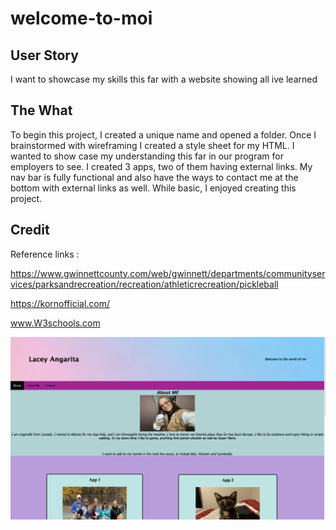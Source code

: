 # welcome-to-moi

## User Story
I want to showcase my skills this far with a website showing all ive learned 

## The What 

To begin this project, I created a unique name and opened a folder. Once I brainstormed with wireframing I created a style sheet for my HTML. I wanted to show case my understanding this far in our program for employers to see. I created 3 apps, two of them having external links. My nav bar is fully functional and also have the ways to contact me at the bottom with external links as well. While basic, I enjoyed creating this project.

## Credit

Reference links :

https://www.gwinnettcounty.com/web/gwinnett/departments/communityservices/parksandrecreation/recreation/athleticrecreation/pickleball

https://kornofficial.com/

www.W3schools.com

![screen](./Assets/Images/screen.png)
